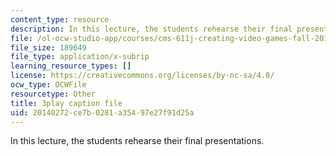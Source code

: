 ```yaml
---
content_type: resource
description: In this lecture, the students rehearse their final presentations.
file: /ol-ocw-studio-app/courses/cms-611j-creating-video-games-fall-2014/20140272ce7b0281a35497e27f91d25a_ok4qM1OzlPA.srt
file_size: 189649
file_type: application/x-subrip
learning_resource_types: []
license: https://creativecommons.org/licenses/by-nc-sa/4.0/
ocw_type: OCWFile
resourcetype: Other
title: 3play caption file
uid: 20140272-ce7b-0281-a354-97e27f91d25a
---
```

In this lecture, the students rehearse their final presentations.